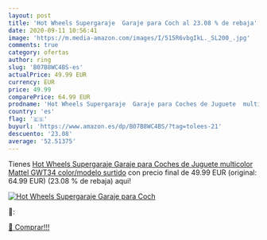 ```yaml
---
layout: post
title: 'Hot Wheels Supergaraje  Garaje para Coch al 23.08 % de rebaja'
date: 2020-09-11 10:56:41
image: 'https://m.media-amazon.com/images/I/515R6vbgIkL._SL200_.jpg'
comments: true
category: ofertas
author: ring
slug: 'B07B8WC4BS-es'
actualPrice: 49.99 EUR
currency: EUR
price: 49.99
comparePrice: 64.99 EUR
prodname: 'Hot Wheels Supergaraje  Garaje para Coches de Juguete  multicolor Mattel GWT34   color/modelo surtido'
country: 'es'
flag: '🇪🇸'
buyurl: 'https://www.amazon.es/dp/B07B8WC4BS/?tag=tolees-21'
descuento: '23.08'
average: '52.51375'
---
```


Tienes [Hot Wheels Supergaraje  Garaje para Coches de Juguete  multicolor Mattel GWT34   color/modelo surtido](https://www.amazon.es/dp/B07B8WC4BS/?tag=tolees-21) con precio final de  49.99 EUR (original: 64.99 EUR) (23.08 %  de rebaja) aqui!

[![Hot Wheels Supergaraje  Garaje para Coch](https://m.media-amazon.com/images/I/515R6vbgIkL._SL200_.jpg)](https://www.amazon.es/dp/B07B8WC4BS/?tag=tolees-21)

🔎:


[🛒 Comprar!!!](https://www.amazon.es/dp/B07B8WC4BS/?tag=tolees-21)
